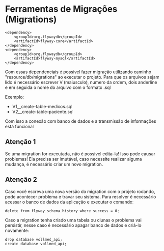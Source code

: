 # Ferramentas de Migrações (Migrations)

```
<dependency>
    <groupId>org.flywaydb</groupId>
    <artifactId>flyway-core</artifactId>
</dependency>
<dependency>
    <groupId>org.flywaydb</groupId>
    <artifactId>flyway-mysql</artifactId>
</dependency>
```
 Com essas dependenciais é possivel fazer migração utilizando caminho "resource/db/migrations" ao executar o 
 projeto. Para que os arquivos sejam lido é necessário escrever V (maiusculo), numero da ordem, dois anderline e 
 em seguida o nome do arquivo com o formato .sql
 
Exemplo:
- V1__create-table-medicos.sql
- V2__create-table-paciente.sql

Com isso a conexão com banco de dados e a transmissão de informações está funcional


## Atenção 1
Se uma migration for executada, não é possivel edita-la! Isso pode causar problemas! Ela precisa ser imutável, 
caso necessite realizar alguma mudança, é necessário criar um novo migration.

## Atenção 2
Caso você escreva uma nova versão do migration com o projeto rodando, pode acontecer problema e travar seu sistema.
Para resolver é necessário acessar o banco de dados da aplicação e executar o comando:
```mysql
delete from flyway_schema_history where success = 0;
```
Caso a migration tenha criado uma tabela ou clunas o problema vai persistir, nesse caso é necessário apagar banco de 
dados e criá-lo novamente:
```mysql
drop database vollmed_api;
create database vollmed_api;
```